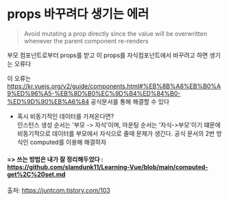 # props 바꾸려다 생기는 에러
> Avoid mutating a prop directly since the value will be overwritten whenever the parent component re-renders

부모 컴포넌트로부터 props를 받고 이 props를 자식컴포넌트에서 바꾸려고 하면 생기는 오류다

이 오류는 https://kr.vuejs.org/v2/guide/components.html#%EB%8B%A8%EB%B0%A9%ED%96%A5-%EB%8D%B0%EC%9D%B4%ED%84%B0-%ED%9D%90%EB%A6%84
공식문서를 통해 해결할 수 있다

- 혹시 비동기적인 데이터를 가져온다면? <br/>
인스턴스 생성 순서는 '부모 -> 자식'이며, 마운팅 순서는 '자식->부모'이기 떄문에 비동기적으로 데이터를 부모에서 자식으로 줄때 문제가 생긴다.
공식 문서의 2번 방식인 computed를 이용해 해결하자

#### => 쓰는 방법은 내가 잘 정리해두었다 : https://github.com/slamdunk11/Learning-Vue/blob/main/computed-get%2C%20set.md

출처: https://juntcom.tistory.com/103 
